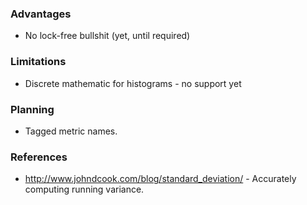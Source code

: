 ### Advantages

- No lock-free bullshit (yet, until required)

### Limitations

- Discrete mathematic for histograms - no support yet

### Planning

- Tagged metric names.

### References
- http://www.johndcook.com/blog/standard_deviation/ - Accurately computing running variance.
